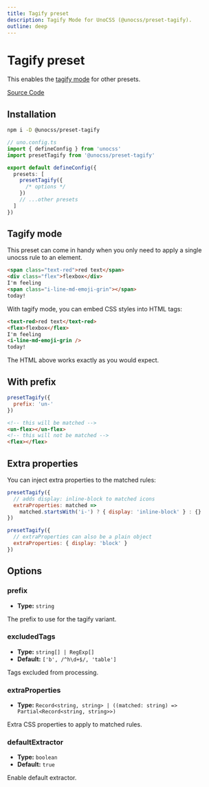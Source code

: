 ```yaml
---
title: Tagify preset
description: Tagify Mode for UnoCSS (@unocss/preset-tagify).
outline: deep
---
```


# Tagify preset

This enables the [tagify mode](#tagify-mode) for other presets.

[Source Code](https://github.com/unocss/unocss/tree/main/packages/preset-tagify)

## Installation

```bash
npm i -D @unocss/preset-tagify
```

```ts
// uno.config.ts
import { defineConfig } from 'unocss'
import presetTagify from '@unocss/preset-tagify'

export default defineConfig({
  presets: [
    presetTagify({
      /* options */
    })
    // ...other presets
  ]
})
```

## Tagify mode

This preset can come in handy when you only need to apply a single unocss rule to an element.

```html
<span class="text-red">red text</span>
<div class="flex">flexbox</div>
I'm feeling
<span class="i-line-md-emoji-grin"></span>
today!
```

With tagify mode, you can embed CSS styles into HTML tags:

```html
<text-red>red text</text-red>
<flex>flexbox</flex>
I'm feeling
<i-line-md-emoji-grin />
today!
```

The HTML above works exactly as you would expect.

## With prefix

```js
presetTagify({
  prefix: 'un-'
})
```

```html
<!-- this will be matched -->
<un-flex></un-flex>
<!-- this will not be matched -->
<flex></flex>
```

## Extra properties

You can inject extra properties to the matched rules:

```js
presetTagify({
  // adds display: inline-block to matched icons
  extraProperties: matched =>
    matched.startsWith('i-') ? { display: 'inline-block' } : {}
})
```

```js
presetTagify({
  // extraProperties can also be a plain object
  extraProperties: { display: 'block' }
})
```

## Options

### prefix

- **Type:** `string`

The prefix to use for the tagify variant.

### excludedTags

- **Type:** `string[] | RegExp[]`
- **Default:** `['b', /^h\d+$/, 'table']`

Tags excluded from processing.

### extraProperties

- **Type:** `Record<string, string> | ((matched: string) => Partial<Record<string, string>>)`

Extra CSS properties to apply to matched rules.

### defaultExtractor

- **Type:** `boolean`
- **Default:** `true`

Enable default extractor.
